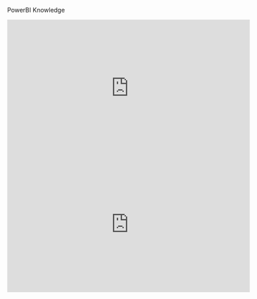 PowerBI Knowledge

<iframe width="560" height="315" src="https://www.youtube.com/embed/QJw4HkagVWc" title="YouTube video player" frameborder="0" allow="accelerometer; autoplay; clipboard-write; encrypted-media; gyroscope; picture-in-picture" allowfullscreen></iframe>


<iframe width="560" height="315" src="https://www.youtube.com/embed/5X5LWcLtkzg" title="YouTube video player" frameborder="0" allow="accelerometer; autoplay; clipboard-write; encrypted-media; gyroscope; picture-in-picture" allowfullscreen></iframe>
